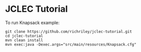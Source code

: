 # JCLEC Tutorial

To run Knapsack example:
```
git clone https://github.com/richriley/jclec-tutorial.git
cd jclec-tutorial
mvn clean install
mvn exec:java -Dexec.args="src/main/resources/Knapsack.cfg"
```
